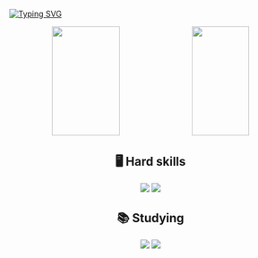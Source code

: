 
[![Typing SVG](https://readme-typing-svg.herokuapp.com/?color=e67993&size=42&center=true&vCenter=true&width=1000&lines=Hi,+I'm+Samanta;+Sou+Product+Design;Welcome!+:%29)](https://git.io/typing-svg)

<div align="center" >  
  <img width="49%" height="195px" src="https://github-readme-stats.vercel.app/api?username=samanta-santos&show_icons=true&count_private=true&hide_border=true&title_color=e67993&icon_color=e67993&text_color=f0f6fc&bg_color=0d1117"/> 
  <img width="45%" height="195px" src="https://github-readme-stats.vercel.app/api/top-langs/?username=samanta-santos&layout=compact&hide_border=true&title_color=e67993&text_color=f0f6fc&bg_color=0d1117" />
</div>

<div align="center">
  <h2> 🖥️ Hard skills </h2>
  	
  <img src="https://img.shields.io/badge/-html-E34F26?logo=html5&logoColor=white&style=for-the-badge" />
  <img src="https://img.shields.io/badge/-css-1572B6?logo=css3&logoColor=white&style=for-the-badge" />
</div>

<div align="center">
  <h2> 📚 Studying </h2>

<img src="https://img.shields.io/badge/JavaScript-F7DF1E?style=for-the-badge&logo=javascript&logoColor=black"/>
 
  <img src="https://img.shields.io/badge/React-20232A?style=for-the-badge&logo=react&logoColor=61DAFB"/>
  
</div>

